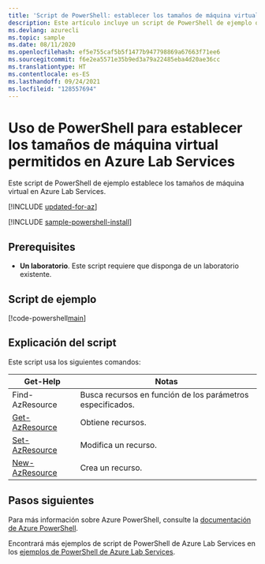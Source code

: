```yaml
---
title: 'Script de PowerShell: establecer los tamaños de máquina virtual permitidos'
description: Este artículo incluye un script de PowerShell de ejemplo que establece los tamaños de máquina virtual en Azure Lab Services.
ms.devlang: azurecli
ms.topic: sample
ms.date: 08/11/2020
ms.openlocfilehash: ef5e755caf5b5f1477b947798869a67663f71ee6
ms.sourcegitcommit: f6e2ea5571e35b9ed3a79a22485eba4d20ae36cc
ms.translationtype: HT
ms.contentlocale: es-ES
ms.lasthandoff: 09/24/2021
ms.locfileid: "128557694"
---
```

# <a name="use-powershell-to-set-allowed-vm-sizes-in-azure-lab-services"></a>Uso de PowerShell para establecer los tamaños de máquina virtual permitidos en Azure Lab Services

Este script de PowerShell de ejemplo establece los tamaños de máquina virtual en Azure Lab Services.

[!INCLUDE [updated-for-az](../../../includes/updated-for-az.md)]

[!INCLUDE [sample-powershell-install](../../../includes/sample-powershell-install-no-ssh-az.md)]

## <a name="prerequisites"></a>Prerequisites
* **Un laboratorio**. Este script requiere que disponga de un laboratorio existente. 

## <a name="sample-script"></a>Script de ejemplo

[!code-powershell[main](../../../powershell_scripts/devtest-lab/set-allowed-vm-sizes-in-lab/set-allowed-vm-sizes-in-lab.ps1 "Add external user to a lab")]

## <a name="script-explanation"></a>Explicación del script

Este script usa los siguientes comandos: 

| Get-Help | Notas |
|---|---|
| Find-AzResource | Busca recursos en función de los parámetros especificados. |
| [Get-AzResource](/powershell/module/az.resources/get-azresource) | Obtiene recursos. |
| [Set-AzResource](/powershell/module/az.resources/set-azresource) | Modifica un recurso. |
| [New-AzResource](/powershell/module/az.resources/new-azresource) | Crea un recurso. |

## <a name="next-steps"></a>Pasos siguientes

Para más información sobre Azure PowerShell, consulte la [documentación de Azure PowerShell](/powershell/).

Encontrará más ejemplos de script de PowerShell de Azure Lab Services en los [ejemplos de PowerShell de Azure Lab Services](../samples-powershell.md).

